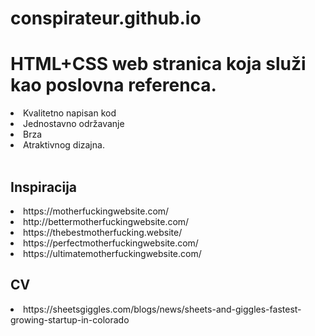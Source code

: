 # conspirateur.github.io

<h1><b>HTML+CSS</b> web stranica koja služi kao poslovna referenca.</h1>

<li>Kvalitetno napisan kod</li>
<li>Jednostavno održavanje</li>
<li>Brza</li>
<li>Atraktivnog dizajna.</li>
<br>
<h2>Inspiracija</h2>
<li>https://motherfuckingwebsite.com/</li>
<li>http://bettermotherfuckingwebsite.com/</li>
<li>https://thebestmotherfucking.website/</li>
<li>https://perfectmotherfuckingwebsite.com/</li>
<li>https://ultimatemotherfuckingwebsite.com/</li>
<h2>CV</h2>
<li>https://sheetsgiggles.com/blogs/news/sheets-and-giggles-fastest-growing-startup-in-colorado</li>
